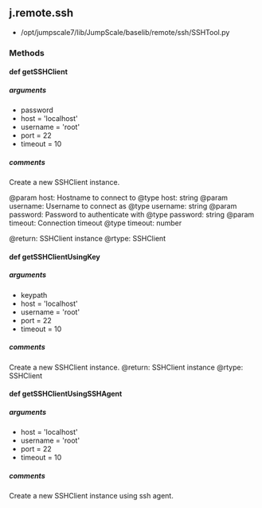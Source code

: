 ## j.remote.ssh

- /opt/jumpscale7/lib/JumpScale/baselib/remote/ssh/SSHTool.py

### Methods

#### def getSSHClient 
##### arguments

- password
- host = 'localhost'
- username = 'root'
- port = 22
- timeout = 10

##### comments

Create a new SSHClient instance.

@param host: Hostname to connect to
@type host: string
@param username: Username to connect as
@type username: string
@param password: Password to authenticate with
@type password: string
@param timeout: Connection timeout
@type timeout: number

@return: SSHClient instance
@rtype: SSHClient

#### def getSSHClientUsingKey 
##### arguments

- keypath
- host = 'localhost'
- username = 'root'
- port = 22
- timeout = 10

##### comments

Create a new SSHClient instance.
@return: SSHClient instance
@rtype: SSHClient

#### def getSSHClientUsingSSHAgent 
##### arguments

- host = 'localhost'
- username = 'root'
- port = 22
- timeout = 10

##### comments

Create a new SSHClient instance using ssh agent.

